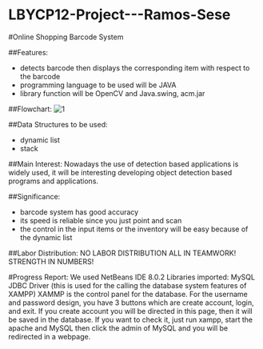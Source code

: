 # LBYCP12-Project---Ramos-Sese

#Online Shopping Barcode System

##Features:
- detects barcode then displays the corresponding item with respect to the barcode
- programming language to be used will be JAVA
- library function will be OpenCV and Java.swing, acm.jar

##Flowchart:
![1](https://cloud.githubusercontent.com/assets/16619094/17388918/30f9c1cc-5a32-11e6-9325-bbff4418e57b.png)

##Data Structures to be used:
- dynamic list
- stack

##Main Interest:
Nowadays the use of detection based applications is widely used, it will be interesting developing object detection based programs and applications.

##Significance:
- barcode system has good accuracy
- its speed is reliable since you just point and scan
- the control in the input items or the inventory will be easy because of the dynamic list

##Labor Distribution:
NO LABOR DISTRIBUTION ALL IN TEAMWORK!
STRENGTH IN NUMBERS!


#Progress Report:
 We used NetBeans IDE 8.0.2
 Libraries imported: MySQL JDBC Driver (this is used for the calling the database system features of XAMPP)
 XAMMP is the control panel for the database.
 For the username and password design, you have 3 buttons which are create account, login, and exit.
 If you create account you will be directed in this page, then it will be saved in the database. If you want to check it, just run xampp, start the apache and MySQL then click the admin of MySQL and you will be redirected in a webpage.
